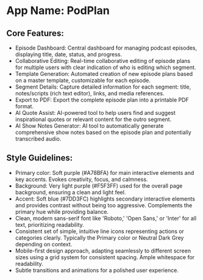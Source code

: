 # **App Name**: PodPlan

## Core Features:

- Episode Dashboard: Central dashboard for managing podcast episodes, displaying title, date, status, and progress.
- Collaborative Editing: Real-time collaborative editing of episode plans for multiple users with clear indication of who is editing which segment.
- Template Generation: Automated creation of new episode plans based on a master template, customizable for each episode.
- Segment Details: Capture detailed information for each segment: title, notes/scripts (rich text editor), links, and media references.
- Export to PDF: Export the complete episode plan into a printable PDF format.
- AI Quote Assist: AI-powered tool to help users find and suggest inspirational quotes or relevant content for the outro segment.
- AI Show Notes Generator: AI tool to automatically generate comprehensive show notes based on the episode plan and potentially transcribed audio.

## Style Guidelines:

- Primary color: Soft purple (#A78BFA) for main interactive elements and key accents. Evokes creativity, focus, and calmness.
- Background: Very light purple (#F5F3FF) used for the overall page background, ensuring a clean and light feel.
- Accent: Soft blue (#7DD3FC) highlights secondary interactive elements and provides contrast without being too aggressive. Complements the primary hue while providing balance.
- Clean, modern sans-serif font like 'Roboto,' 'Open Sans,' or 'Inter' for all text, prioritizing readability.
- Consistent set of simple, intuitive line icons representing actions or categories clearly. Typically the Primary color or Neutral Dark Grey depending on context.
- Mobile-first design approach, adapting seamlessly to different screen sizes using a grid system for consistent spacing. Ample whitespace for readability.
- Subtle transitions and animations for a polished user experience.